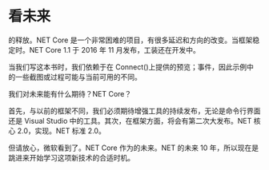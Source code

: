 # 看未来

的释放。NET Core 是一个非常困难的项目，有很多延迟和方向的改变。当框架稳定时。NET Core 1.1 于 2016 年 11 月发布，工装还在开发中。

当我们写这本书时，我们依赖于在 Connect()上提供的预览；事件，因此示例中的一些截图或过程可能与当前可用的不同。

我们对未来能有什么期待？NET Core？

首先，与以前的框架不同，我们必须期待增强工具的持续发布，无论是命令行界面还是 Visual Studio 中的工具。其次，在框架方面，将会有第二次大发布。NET 核心 2.0，实现。NET 标准 2.0。

但请放心，微软看到了。NET Core 作为的未来。NET 的未来 10 年，所以现在是跳进来开始学习这项新技术的合适时机。